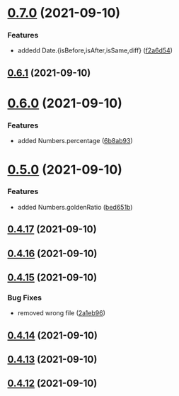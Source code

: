 # [0.7.0](https://github.com/GiovanniCardamone/polyfull/compare/v0.6.1...v0.7.0) (2021-09-10)


### Features

* addedd Date.{isBefore,isAfter,isSame,diff} ([f2a6d54](https://github.com/GiovanniCardamone/polyfull/commit/f2a6d5437e4974b3ee4b8e2d921753d65bda2089))



## [0.6.1](https://github.com/GiovanniCardamone/polyfull/compare/v0.6.0...v0.6.1) (2021-09-10)



# [0.6.0](https://github.com/GiovanniCardamone/polyfull/compare/v0.5.0...v0.6.0) (2021-09-10)


### Features

* added Numbers.percentage ([6b8ab93](https://github.com/GiovanniCardamone/polyfull/commit/6b8ab93050183c142087f7fe27e95c217dcabc75))



# [0.5.0](https://github.com/GiovanniCardamone/polyfull/compare/v0.4.17...v0.5.0) (2021-09-10)


### Features

* added Numbers.goldenRatio ([bed651b](https://github.com/GiovanniCardamone/polyfull/commit/bed651b2fe6263ca30c189b3caca0f4308cb5ba2))



## [0.4.17](https://github.com/GiovanniCardamone/polyfull/compare/v0.4.16...v0.4.17) (2021-09-10)



## [0.4.16](https://github.com/GiovanniCardamone/polyfull/compare/v0.4.15...v0.4.16) (2021-09-10)



## [0.4.15](https://github.com/GiovanniCardamone/polyfull/compare/v0.4.14...v0.4.15) (2021-09-10)


### Bug Fixes

* removed wrong file ([2a1eb96](https://github.com/GiovanniCardamone/polyfull/commit/2a1eb96a4663dd52ccd9fc28ff1a954ef5e7da22))



## [0.4.14](https://github.com/GiovanniCardamone/polyfull/compare/v0.4.13...v0.4.14) (2021-09-10)



## [0.4.13](https://github.com/GiovanniCardamone/polyfull/compare/v0.4.12...v0.4.13) (2021-09-10)



## [0.4.12](https://github.com/GiovanniCardamone/polyfull/compare/v0.4.11...v0.4.12) (2021-09-10)



